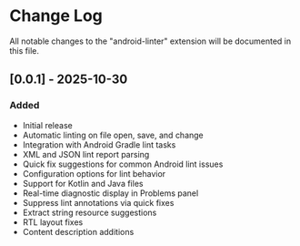 # Change Log

All notable changes to the "android-linter" extension will be documented in this file.

## [0.0.1] - 2025-10-30

### Added
- Initial release
- Automatic linting on file open, save, and change
- Integration with Android Gradle lint tasks
- XML and JSON lint report parsing
- Quick fix suggestions for common Android lint issues
- Configuration options for lint behavior
- Support for Kotlin and Java files
- Real-time diagnostic display in Problems panel
- Suppress lint annotations via quick fixes
- Extract string resource suggestions
- RTL layout fixes
- Content description additions
